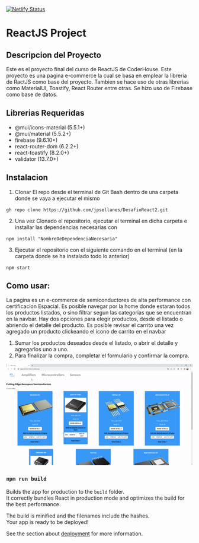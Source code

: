 [![Netlify Status](https://api.netlify.com/api/v1/badges/40129c5e-7b83-4705-b2eb-6fe54725c722/deploy-status)](https://app.netlify.com/sites/regal-pithivier-9c6ccc/deploys)

# ReactJS Project

## Descripcion del Proyecto 

Este es el proyecto final del curso de ReactJS de CoderHouse. Este proyecto es una pagina e-commerce la cual se basa en emplear la libreria de RactJS como base del proyecto. Tambien se hace uso de otras librerias como MaterialUI, Toastify, React Router entre otras. Se hizo uso de Firebase como base de datos.

## Librerias Requeridas

- @mui/icons-material (5.5.1+)
- @mui/material (5.5.2+)
- firebase (9.6.10+)
- react-router-dom (6.2.2+)
- react-toastify (8.2.0+)
- validator (13.7.0+)

## Instalacion

1. Clonar El repo desde el terminal de Git Bash dentro de una carpeta donde se vaya a ejecutar el mismo
```
gh repo clone https://github.com/jpsellanes/DesafioReact2.git
```
2. Una vez Clonado el repositorio, ejecutar el terminal en dicha carpeta e installar las dependencias necesarias con
```
npm install "NombreDeDependenciaNecesaria"
```
3. Ejecutar el repositorio con el siguiente comando en el terminal (en la carpeta donde se ha instalado todo lo anterior)
```
npm start
```

## Como usar:

La pagina es un e-commerce de semiconductores de alta performance con certificacion Espacial.
Es posible navegar por la home donde estaran todos los productos listados, o sino filtrar segun las categorias que se
encuentran en la navbar. Hay dos opciones para elegir productos, desde el listado o abriendo el detalle del producto. Es posible revisar el carrito una vez agregado un producto clickeando el icono de carrito en el navbar

1. Sumar los productos deseados desde el listado, o abrir el detalle y agregarlos uno a uno.
2. Para finalizar la compra, completar el formulario y confirmar la compra.

![](gifExplicacion.gif)

### `npm run build`

Builds the app for production to the `build` folder.\
It correctly bundles React in production mode and optimizes the build for the best performance.

The build is minified and the filenames include the hashes.\
Your app is ready to be deployed!

See the section about [deployment](https://facebook.github.io/create-react-app/docs/deployment) for more information.




